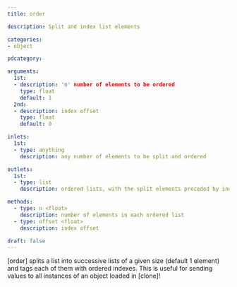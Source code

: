 ```yaml
---
title: order

description: Split and index list elements

categories:
- object

pdcategory:

arguments:
  1st:
  - description: 'n' number of elements to be ordered
    type: float
    default: 1
  2nd:
  - description: index offset
    type: float
    default: 0

inlets:
  1st:
  - type: anything
    description: any number of elements to be split and ordered

outlets:
  1st:
  - type: list
    description: ordered lists, with the split elements preceded by index

methods:
  - type: n <float>
    description: number of elements in each ordered list
  - type: offset <float>
    description: index offset

draft: false
---
```


[order] splits a list into successive lists of a given size (default 1 element) and tags each of them with ordered indexes. This is useful for sending values to all instances of an object loaded in [clone]!
